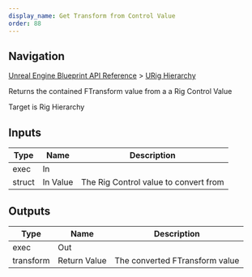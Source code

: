 ```yaml
---
display_name: Get Transform from Control Value
order: 88
---
```

## Navigation

[Unreal Engine Blueprint API Reference](https://dev.epicgames.com/documentation/en-us/unreal-engine/BlueprintAPI) > [URig Hierarchy](https://dev.epicgames.com/documentation/en-us/unreal-engine/BlueprintAPI/URigHierarchy)

Returns the contained FTransform value from a a Rig Control Value

Target is Rig Hierarchy

## Inputs

| Type | Name | Description |
| --- | --- | --- |
| exec | In |  |
| struct | In Value | The Rig Control value to convert from |

## Outputs

| Type | Name | Description |
| --- | --- | --- |
| exec | Out |  |
| transform | Return Value | The converted FTransform value |
